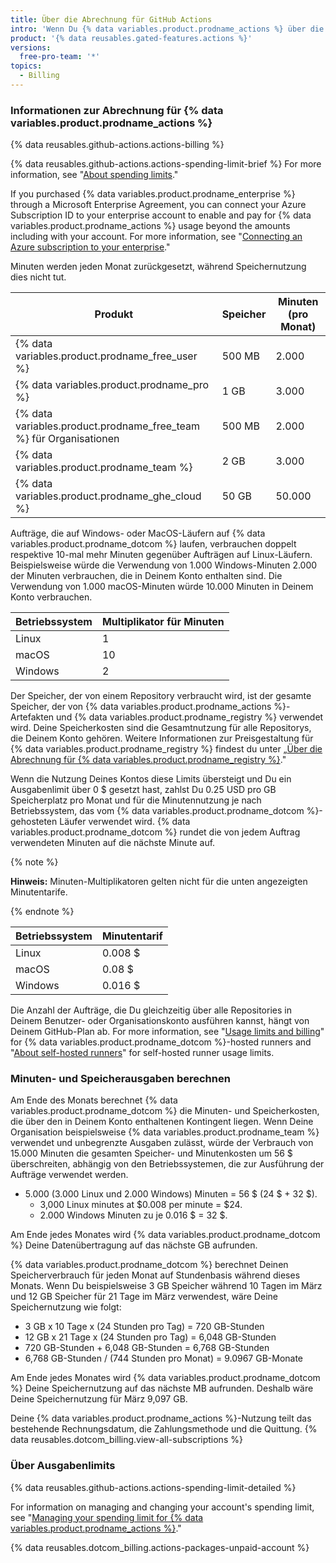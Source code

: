 ```yaml
---
title: Über die Abrechnung für GitHub Actions
intro: 'Wenn Du {% data variables.product.prodname_actions %} über die in Deinem Konto definierten Kontingente für Speicher oder Minuten verwenden möchtest, wird Dir die zusätzliche Nutzung in Rechnung gestellt.'
product: '{% data reusables.gated-features.actions %}'
versions:
  free-pro-team: '*'
topics:
  - Billing
---
```


### Informationen zur Abrechnung für {% data variables.product.prodname_actions %}

{% data reusables.github-actions.actions-billing %}

{% data reusables.github-actions.actions-spending-limit-brief %} For more information, see "[About spending limits](#about-spending-limits)."

If you purchased {% data variables.product.prodname_enterprise %} through a Microsoft Enterprise Agreement, you can connect your Azure Subscription ID to your enterprise account to enable and pay for {% data variables.product.prodname_actions %} usage beyond the amounts including with your account. For more information, see "[Connecting an Azure subscription to your enterprise](/github/setting-up-and-managing-your-enterprise/connecting-an-azure-subscription-to-your-enterprise)."

Minuten werden jeden Monat zurückgesetzt, während Speichernutzung dies nicht tut.

| Produkt                                                              | Speicher | Minuten (pro Monat) |
| -------------------------------------------------------------------- | -------- | ------------------- |
| {% data variables.product.prodname_free_user %}                    | 500 MB   | 2.000               |
| {% data variables.product.prodname_pro %}                            | 1 GB     | 3.000               |
| {% data variables.product.prodname_free_team %} für Organisationen | 500 MB   | 2.000               |
| {% data variables.product.prodname_team %}                           | 2 GB     | 3.000               |
| {% data variables.product.prodname_ghe_cloud %}                    | 50 GB    | 50.000              |

Aufträge, die auf Windows- oder MacOS-Läufern auf {% data variables.product.prodname_dotcom %} laufen, verbrauchen doppelt respektive 10-mal mehr Minuten gegenüber Aufträgen auf Linux-Läufern. Beispielsweise würde die Verwendung von 1.000 Windows-Minuten 2.000 der Minuten verbrauchen, die in Deinem Konto enthalten sind. Die Verwendung von 1.000 macOS-Minuten würde 10.000 Minuten in Deinem Konto verbrauchen.

| Betriebssystem | Multiplikator für Minuten |
| -------------- | ------------------------- |
| Linux          | 1                         |
| macOS          | 10                        |
| Windows        | 2                         |

Der Speicher, der von einem Repository verbraucht wird, ist der gesamte Speicher, der von {% data variables.product.prodname_actions %}-Artefakten und {% data variables.product.prodname_registry %} verwendet wird. Deine Speicherkosten sind die Gesamtnutzung für alle Repositorys, die Deinem Konto gehören. Weitere Informationen zur Preisgestaltung für {% data variables.product.prodname_registry %} findest du unter „[Über die Abrechnung für {% data variables.product.prodname_registry %}](/github/setting-up-and-managing-billing-and-payments-on-github/about-billing-for-github-packages)."

 Wenn die Nutzung Deines Kontos diese Limits übersteigt und Du ein Ausgabenlimit über 0 $ gesetzt hast, zahlst Du 0.25 USD pro GB Speicherplatz pro Monat und für die Minutennutzung je nach Betriebssystem, das vom {% data variables.product.prodname_dotcom %}-gehosteten Läufer verwendet wird. {% data variables.product.prodname_dotcom %} rundet die von jedem Auftrag verwendeten Minuten auf die nächste Minute auf.

{% note %}

**Hinweis:** Minuten-Multiplikatoren gelten nicht für die unten angezeigten Minutentarife.

{% endnote %}

| Betriebssystem | Minutentarif |
| -------------- | ------------ |
| Linux          | 0.008 $      |
| macOS          | 0.08 $       |
| Windows        | 0.016 $      |

Die Anzahl der Aufträge, die Du gleichzeitig über alle Repositories in Deinem Benutzer- oder Organisationskonto ausführen kannst, hängt von Deinem GitHub-Plan ab. For more information, see "[Usage limits and billing](/actions/reference/usage-limits-billing-and-administration)" for {% data variables.product.prodname_dotcom %}-hosted runners and "[About self-hosted runners](/actions/hosting-your-own-runners/about-self-hosted-runners/#usage-limits)" for self-hosted runner usage limits.

### Minuten- und Speicherausgaben berechnen

Am Ende des Monats berechnet {% data variables.product.prodname_dotcom %} die Minuten- und Speicherkosten, die über den in Deinem Konto enthaltenen Kontingent liegen. Wenn Deine Organisation beispielsweise {% data variables.product.prodname_team %} verwendet und unbegrenzte Ausgaben zulässt, würde der Verbrauch von 15.000 Minuten die gesamten Speicher- und Minutenkosten um 56 $ überschreiten, abhängig von den Betriebssystemen, die zur Ausführung der Aufträge verwendet werden.

- 5.000 (3.000 Linux und 2.000 Windows) Minuten = 56 $ (24 $ + 32 $).
  - 3,000 Linux minutes at $0.008 per minute = $24.
  - 2.000 Windows Minuten zu je 0.016 $ = 32 $.

Am Ende jedes Monates wird {% data variables.product.prodname_dotcom %} Deine Datenübertragung auf das nächste GB aufrunden.

{% data variables.product.prodname_dotcom %} berechnet Deinen Speicherverbrauch für jeden Monat auf Stundenbasis während dieses Monats. Wenn Du beispielsweise 3 GB Speicher während 10 Tagen im März und 12 GB Speicher für 21 Tage im März verwendest, wäre Deine Speichernutzung wie folgt:

- 3 GB x 10 Tage x (24 Stunden pro Tag) = 720 GB-Stunden
- 12 GB x 21 Tage x (24 Stunden pro Tag) = 6,048 GB-Stunden
- 720 GB-Stunden + 6,048 GB-Stunden = 6,768 GB-Stunden
- 6,768 GB-Stunden / (744 Stunden pro Monat) = 9.0967 GB-Monate

Am Ende jedes Monates wird {% data variables.product.prodname_dotcom %} Deine Speichernutzung auf das nächste MB aufrunden. Deshalb wäre Deine Speichernutzung für März 9,097 GB.

Deine {% data variables.product.prodname_actions %}-Nutzung teilt das bestehende Rechnungsdatum, die Zahlungsmethode und die Quittung. {% data reusables.dotcom_billing.view-all-subscriptions %}

### Über Ausgabenlimits

{% data reusables.github-actions.actions-spending-limit-detailed %}

For information on managing and changing your account's spending limit, see "[Managing your spending limit for {% data variables.product.prodname_actions %}](/github/setting-up-and-managing-billing-and-payments-on-github/managing-your-spending-limit-for-github-actions)."

{% data reusables.dotcom_billing.actions-packages-unpaid-account %}
